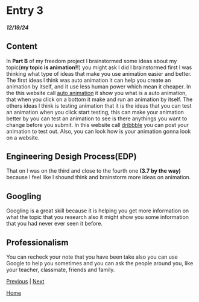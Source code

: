 # Entry 3
##### 12/19/24

## Content
In **Part B** of my freedom project l brainstormed some ideas about my topic(**my topic is animation!!**) you might ask l did l brainstormed first l was thinking what type of ideas that make you use animation easier and better. The first ideas l think was auto animation it can help you create an animation by itself, and it use less human power which mean it cheaper. In the this website call [auto animation](https://auto-animate.formkit.com/#installation) it show you what is a auto animation, that when you click on a bottom it make and run an animation by itself. The others ideas l think is testing animation that it is the ideas that you can test an animation when you click start testing, this can make your animation better by you can test an animation to see is there anythings you want to change before you submit. In this website call [dribbble](https://dribbble.com/tags/test-animation) you can post your animation to test out. Also, you can look how is your animation gonna look on a website.



## Engineering Desigh Process(EDP)

That on l was on the third and close to the fourth one **(3.7 by the way)** because l feel like l shound think and brainstorm more ideas on animation.


## Googling 
Googling is a great skill because it is helping you get more information on what the topic that you research also it might show you some information that you had never ever seen it before.




## Professionalism 
You can recheck your note that you have been take also you can use Google to help you sometimes and you can ask the people around you, like your teacher, classmate, friends and family.















[Previous](entry02.md) | [Next](entry04.md)

[Home](../README.md)
